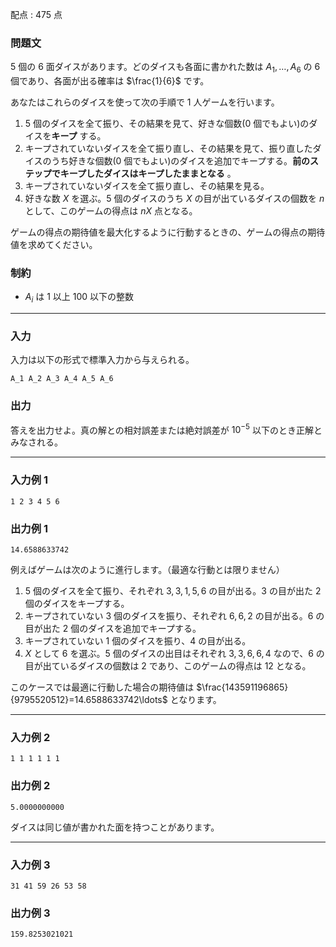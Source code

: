 配点 : $475$ 点

### 問題文

$5$ 個の $6$ 面ダイスがあります。どのダイスも各面に書かれた数は $A_1,\ldots,A_6$ の $6$ 個であり、各面が出る確率は $\frac{1}{6}$ です。

あなたはこれらのダイスを使って次の手順で $1$ 人ゲームを行います。

  1. $5$ 個のダイスを全て振り、その結果を見て、好きな個数($0$ 個でもよい)のダイスを**キープ** する。
  2. キープされていないダイスを全て振り直し、その結果を見て、振り直したダイスのうち好きな個数($0$ 個でもよい)のダイスを追加でキープする。**前のステップでキープしたダイスはキープしたままとなる** 。
  3. キープされていないダイスを全て振り直し、その結果を見る。
  4. 好きな数 $X$ を選ぶ。$5$ 個のダイスのうち $X$ の目が出ているダイスの個数を $n$ として、このゲームの得点は $nX$ 点となる。



ゲームの得点の期待値を最大化するように行動するときの、ゲームの得点の期待値を求めてください。

### 制約

  * $A_i$ は $1$ 以上 $100$ 以下の整数



* * *

### 入力

入力は以下の形式で標準入力から与えられる。
    
    
    A_1 A_2 A_3 A_4 A_5 A_6

### 出力

答えを出力せよ。真の解との相対誤差または絶対誤差が $10^{-5}$ 以下のとき正解とみなされる。

* * *

### 入力例 1
    
    
    1 2 3 4 5 6

### 出力例 1
    
    
    14.6588633742

例えばゲームは次のように進行します。（最適な行動とは限りません）

  1. $5$ 個のダイスを全て振り、それぞれ $3,3,1,5,6$ の目が出る。$3$ の目が出た $2$ 個のダイスをキープする。
  2. キープされていない $3$ 個のダイスを振り、それぞれ $6,6,2$ の目が出る。$6$ の目が出た $2$ 個のダイスを追加でキープする。
  3. キープされていない $1$ 個のダイスを振り、$4$ の目が出る。
  4. $X$ として $6$ を選ぶ。$5$ 個のダイスの出目はそれぞれ $3,3,6,6,4$ なので、$6$ の目が出ているダイスの個数は $2$ であり、このゲームの得点は $12$ となる。



このケースでは最適に行動した場合の期待値は $\frac{143591196865}{9795520512}=14.6588633742\ldots$ となります。

* * *

### 入力例 2
    
    
    1 1 1 1 1 1

### 出力例 2
    
    
    5.0000000000

ダイスは同じ値が書かれた面を持つことがあります。

* * *

### 入力例 3
    
    
    31 41 59 26 53 58

### 出力例 3
    
    
    159.8253021021